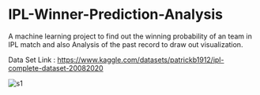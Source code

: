 # IPL-Winner-Prediction-Analysis
A machine learning project to find out the winning probability of an team in IPL match and also Analysis of the past record to draw out visualization.

Data Set Link : https://www.kaggle.com/datasets/patrickb1912/ipl-complete-dataset-20082020

![s1](https://user-images.githubusercontent.com/72978131/180717246-a3fd7f42-5631-4b21-93de-742a0c9d17be.PNG)
